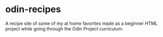 # odin-recipes
A recipe site of some of my at home favorites made as a beginner HTML project while going through the Odin Project curriculum.